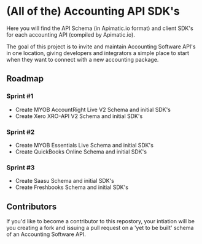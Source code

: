 (All of the) Accounting API SDK's
===============

Here you will find the API Schema (in Apimatic.io format) and client SDK's for each accounting API (compiled by Apimatic.io).

The goal of this project is to invite and maintain Accounting Software API's in one location, giving developers and integrators a simple place to start when they want to connect with a new accounting package.

Roadmap
---------------

### Sprint #1
* Create MYOB AccountRight Live V2 Schema and initial SDK's
* Create Xero XRO-API V2 Schema and initial SDK's

### Sprint #2
* Create MYOB Essentials Live Schema and initial SDK's
* Create QuickBooks Online Schema and initial SDK's

### Sprint #3
* Create Saasu Schema and initial SDK's
* Create Freshbooks Schema and initial SDK's

Contributors
---------------

If you'd like to become a contributor to this repostory, your intiation will be you creating a fork and issuing a pull request on a 'yet to be built' schema of an Accounting Software API.


